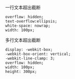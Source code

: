 一行文本超出截断

```
overflow: hidden;
text-overflow:ellipsis;
white-space: nowrap;
width: 100px;
```

多行文本超出截断

```
display: -webkit-box;
-webkit-box-orient: vertical;
-webkit-line-clamp: 3;
overflow: hidden;
width: 100px;
height: 300px;
```


